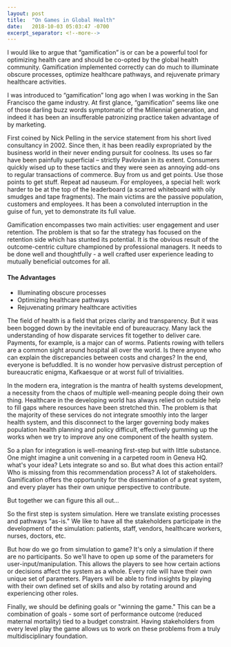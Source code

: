```yaml
---
layout: post
title:  "On Games in Global Health"
date:   2018-10-03 05:03:47 -0700
excerpt_separator: <!--more-->
---
```


I would like to argue that “gamification” is or can be a powerful tool for optimizing health care and should be co-opted by the global health community. <!--more-->Gamification implemented correctly can do much to illuminate obscure processes, optimize healthcare pathways, and rejuvenate primary healthcare activities.

I was introduced to “gamification” long ago when I was working in the San Francisco the game industry.  At first glance, “gamification” seems like one of those darling buzz words symptomatic of the Millennial generation, and indeed it has been an insufferable patronizing practice taken advantage of by marketing.

First coined by Nick Pelling in the service statement from his short lived consultancy in 2002. Since then, it has been readily expropriated by the business world in their never ending pursuit for coolness. Its uses so far have been painfully superficial – strictly Pavlovian in its extent. Consumers quickly wised up to these tactics and they were seen as annoying add-ons to regular transactions of commerce. Buy from us and get points. Use those points to get stuff. Repeat ad nauseum. For employees, a special hell: work harder to be at the top of the leaderboard (a scarred whiteboard with oily smudges and tape fragments). The main victims are the passive population, customers and employees. It has been a convoluted interruption in the guise of fun, yet to demonstrate its full value.

 Gamification encompasses two main activities: user engagement and user retention. The problem is that so far the strategy has focused on the retention side which has stunted its potential. It is the obvious result of the outcome-centric culture championed by professional managers. It needs to be done well and thoughtfully - a well crafted user experience leading to mutually beneficial outcomes for all.

<h4>The Advantages</h4>
 <ul>
 <li>Illuminating obscure processes</li>
 <li>Optimizing healthcare pathways</li>
 <li>Rejuvenating primary healthcare activities</li>
 </ul>

The field of health is a field that prizes clarity and transparency. But it was been bogged down by the inevitable end of bureaucracy. Many lack the understanding of how disparate services fit together to deliver care. Payments, for example, is a major can of worms. Patients rowing with tellers are a common sight around hospital all over the world. Is there anyone who can explain the discrepancies between costs and charges? In the end, everyone is befuddled. It is no wonder how pervasive distrust perception of bureaucratic enigma, Kafkaesque or at worst full of trivialities.

In the modern era, integration is the mantra of health systems development, a necessity from the chaos of multiple well-meaning people doing their own thing. Healthcare in the developing world has always relied on outside help to fill gaps where resources have been stretched thin. The problem is that the majority of these services do not integrate smoothly into the larger health system, and this disconnect to the larger governing body makes population health planning and policy difficult, effectively gumming up the works when we try to improve any one component of the health system.

So a plan for integration is well-meaning first-step but with little substance. One might imagine a unit convening in a carpeted room in Geneva HQ. what's your idea? Lets integrate so and so. But what does this action entail? Who is missing from this recommendation process? A lot of stakeholders. Gamification offers the opportunity for the dissemination of a great system, and every player has their own unique perspective to contribute.

But together we can figure this all out...

So the first step is system simulation. Here we translate existing processes and pathways "as-is." We like to have all the stakeholders participate in the development of the simulation: patients, staff, vendors, healthcare workers, nurses, doctors, etc.

But how do we go from simulation to game? It's only a simulation if there are no participants. So we'll have to open up some of the parameters for user-input/manipulation. This allows the players to see how certain actions or decisions affect the system as a whole. Every role will have their own unique set of parameters. Players will be able to find insights by playing with their own defined set of skills and also by rotating around and experiencing other roles.

Finally, we should be defining goals or "winning the game." This can be a combination of goals - some sort of performance outcome (reduced maternal mortality) tied to a budget constraint. Having stakeholders from every level play the game allows us to work on these problems from a truly multidisciplinary foundation.
